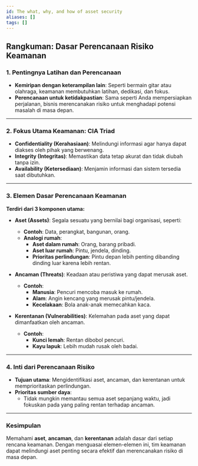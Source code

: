 ```yaml
---
id: The what, why, and how of asset security
aliases: []
tags: []
---
```


## **Rangkuman: Dasar Perencanaan Risiko Keamanan**

### **1. Pentingnya Latihan dan Perencanaan**
- **Kemiripan dengan keterampilan lain**: Seperti bermain gitar atau olahraga, keamanan membutuhkan latihan, dedikasi, dan fokus.
- **Perencanaan untuk ketidakpastian**: Sama seperti Anda mempersiapkan perjalanan, bisnis merencanakan risiko untuk menghadapi potensi masalah di masa depan.

---

### **2. Fokus Utama Keamanan: CIA Triad**
- **Confidentiality (Kerahasiaan)**: Melindungi informasi agar hanya dapat diakses oleh pihak yang berwenang.
- **Integrity (Integritas)**: Memastikan data tetap akurat dan tidak diubah tanpa izin.
- **Availability (Ketersediaan)**: Menjamin informasi dan sistem tersedia saat dibutuhkan.

---

### **3. Elemen Dasar Perencanaan Keamanan**
**Terdiri dari 3 komponen utama:**
- **Aset (Assets)**: Segala sesuatu yang bernilai bagi organisasi, seperti:
  - **Contoh**: Data, perangkat, bangunan, orang.
  - **Analogi rumah**:
    - **Aset dalam rumah**: Orang, barang pribadi.
    - **Aset luar rumah**: Pintu, jendela, dinding.
    - **Prioritas perlindungan**: Pintu depan lebih penting dibanding dinding luar karena lebih rentan.

- **Ancaman (Threats)**: Keadaan atau peristiwa yang dapat merusak aset.
  - **Contoh**:
    - **Manusia**: Pencuri mencoba masuk ke rumah.
    - **Alam**: Angin kencang yang merusak pintu/jendela.
    - **Kecelakaan**: Bola anak-anak memecahkan kaca.

- **Kerentanan (Vulnerabilities)**: Kelemahan pada aset yang dapat dimanfaatkan oleh ancaman.
  - **Contoh**:
    - **Kunci lemah**: Rentan dibobol pencuri.
    - **Kayu lapuk**: Lebih mudah rusak oleh badai.

---

### **4. Inti dari Perencanaan Risiko**
- **Tujuan utama**: Mengidentifikasi aset, ancaman, dan kerentanan untuk memprioritaskan perlindungan.
- **Prioritas sumber daya**:
  - Tidak mungkin memantau semua aset sepanjang waktu, jadi fokuskan pada yang paling rentan terhadap ancaman.

---

### **Kesimpulan**
Memahami **aset**, **ancaman**, dan **kerentanan** adalah dasar dari setiap rencana keamanan. Dengan menguasai elemen-elemen ini, tim keamanan dapat melindungi aset penting secara efektif dan merencanakan risiko di masa depan.
